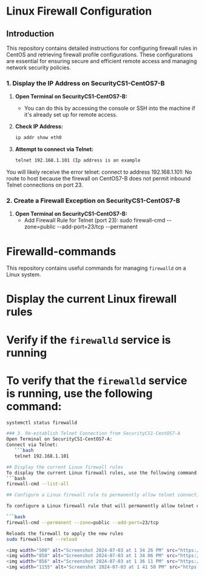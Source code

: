 # Linux Firewall Configuration

## Introduction

This repository contains detailed instructions for configuring firewall rules in CentOS and retrieving firewall profile configurations. 
These configurations are essential for ensuring secure and efficient remote access and managing network security policies.

### 1. Display the IP Address on SecurityCS1-CentOS7-B

1. **Open Terminal on SecurityCS1-CentOS7-B:**
   - You can do this by accessing the console or SSH into the machine if it's already set up for remote access.

2. **Check IP Address:**
   ```bash
   ip addr show eth0
   
3. **Attempt to connect via Telnet:**
   ```bash
   telnet 192.168.1.101 (Ip address is an example

You will likely receive the error telnet: connect to address 192.168.1.101: No route to host because the firewall on CentOS7-B does not permit inbound Telnet connections on port 23.

### 2. Create a Firewall Exception on SecurityCS1-CentOS7-B
1. **Open Terminal on SecurityCS1-CentOS7-B:**
   - Add Firewall Rule for Telnet (port 23):
  sudo firewall-cmd --zone=public --add-port=23/tcp --permanent

# Firewalld-commands

This repository contains useful commands for managing `firewalld` on a Linux system. 

# Display the current Linux firewall rules

# Verify if the `firewalld` service is running

# To verify that the `firewalld` service is running, use the following command:

```bash
systemctl status firewalld

### 3. Re-establish Telnet Connection from SecurityCS1-CentOS7-A
Open Terminal on SecurityCS1-CentOS7-A:
Connect via Telnet:
   ```bash
   telnet 192.168.1.101

## Display the current Linux firewall rules
To display the current Linux firewall rules, use the following command:
```bash
firewall-cmd --list-all

## Configure a Linux firewall rule to permanently allow telnet connections from the public zone

To configure a Linux firewall rule that will permanently allow telnet connections from the public zone, use the following command:

```bash
firewall-cmd --permanent --zone=public --add-port=23/tcp

Reloads the firewall to apply the new rules
sudo firewall-cmd --reload

<img width="500" alt="Screenshot 2024-07-03 at 1 34 26 PM" src="https://github.com/ModeCyber/Firewalld-commands-Linux-System/assets/173691504/275b8bfd-2f02-4967-a9e1-e4da90a62b64">
<img width="850" alt="Screenshot 2024-07-03 at 1 34 06 PM" src="https://github.com/ModeCyber/Firewalld-commands-Linux-System/assets/173691504/1cc33f53-cb6b-4762-941d-bf0c60631b55">
<img width="856" alt="Screenshot 2024-07-03 at 1 36 11 PM" src="https://github.com/ModeCyber/Firewalld-commands-Linux-System/assets/173691504/262bb716-61fa-46f3-8b99-78f62daf456c">
<img width="1155" alt="Screenshot 2024-07-03 at 1 41 50 PM" src="https://github.com/ModeCyber/Firewalld-commands-Linux-System/assets/173691504/00c12000-776a-4847-9d7d-304e5fff2086">

